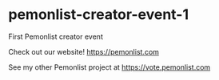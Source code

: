 # pemonlist-creator-event-1
First Pemonlist creator event

Check out our website! https://pemonlist.com

See my other Pemonlist project at https://vote.pemonlist.com
